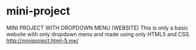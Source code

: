 # mini-project
MINI PROJECT WITH DROPDOWN MENU (WEBSITE)
This is only a basic website with only dropdown menu and made using only HTML5 and CSS.
http://miniproject.html-5.me/